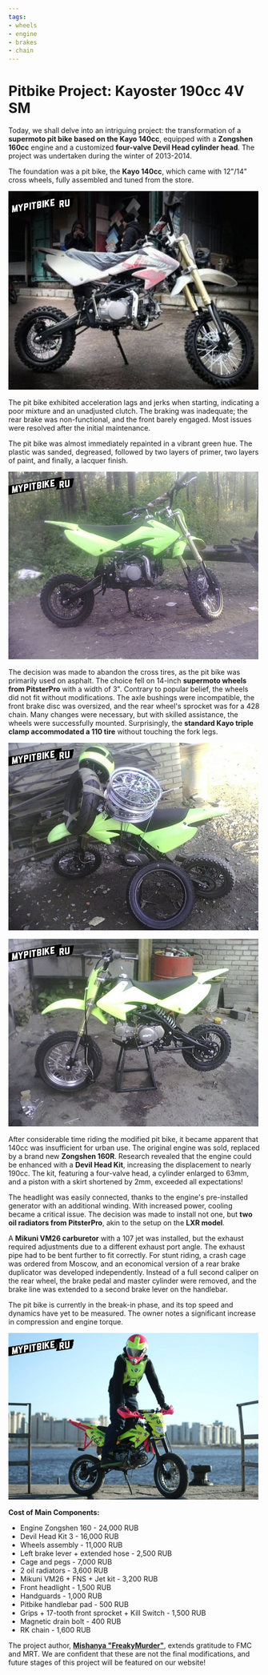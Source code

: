 ```yaml
---
tags:
- wheels
- engine
- brakes
- chain
---
```


# Pitbike Project: Kayoster 190cc 4V SM

Today, we shall delve into an intriguing project: the transformation of a **supermoto pit bike based on the Kayo 140cc**, equipped with a **Zongshen 160cc** engine and a customized **four-valve Devil Head cylinder head**. The project was undertaken during the winter of 2013-2014.

The foundation was a pit bike, the **Kayo 140cc**, which came with 12"/14" cross wheels, fully assembled and tuned from the store.

![Stock Kayo 140cc pit bike](../../../static/img/cdbc29.jpg "Stock Kayo 140cc pit bike")

The pit bike exhibited acceleration lags and jerks when starting, indicating a poor mixture and an unadjusted clutch. The braking was inadequate; the rear brake was non-functional, and the front barely engaged. Most issues were resolved after the initial maintenance.

The pit bike was almost immediately repainted in a vibrant green hue. The plastic was sanded, degreased, followed by two layers of primer, two layers of paint, and finally, a lacquer finish.

![Painted Kayo 140cc pit bike](../../../static/img/0897f3.jpg "Painted Kayo 140cc pit bike")

The decision was made to abandon the cross tires, as the pit bike was primarily used on asphalt. The choice fell on 14-inch **supermoto wheels from PitsterPro** with a width of 3". Contrary to popular belief, the wheels did not fit without modifications. The axle bushings were incompatible, the front brake disc was oversized, and the rear wheel's sprocket was for a 428 chain. Many changes were necessary, but with skilled assistance, the wheels were successfully mounted. Surprisingly, the **standard Kayo triple clamp accommodated a 110 tire** without touching the fork legs.

![Installing 14-inch wheels on Kayo 140cc pit bike](../../../static/img/e0894b.jpg "Installing 14-inch wheels on Kayo 140cc pit bike")

![Fitting the front wheel on Kayo 140cc](../../../static/img/92ccc3.jpg "Fitting the front wheel on Kayo 140cc")

After considerable time riding the modified pit bike, it became apparent that 140cc was insufficient for urban use. The original engine was sold, replaced by a brand new **Zongshen 160R**. Research revealed that the engine could be enhanced with a **Devil Head Kit**, increasing the displacement to nearly 190cc. The kit, featuring a four-valve head, a cylinder enlarged to 63mm, and a piston with a skirt shortened by 2mm, exceeded all expectations!

The headlight was easily connected, thanks to the engine's pre-installed generator with an additional winding. With increased power, cooling became a critical issue. The decision was made to install not one, but **two oil radiators from PitsterPro**, akin to the setup on the **LXR model**.

A **Mikuni VM26 carburetor** with a 107 jet was installed, but the exhaust required adjustments due to a different exhaust port angle. The exhaust pipe had to be bent further to fit correctly. For stunt riding, a crash cage was ordered from Moscow, and an economical version of a rear brake duplicator was developed independently. Instead of a full second caliper on the rear wheel, the brake pedal and master cylinder were removed, and the brake line was extended to a second brake lever on the handlebar.

The pit bike is currently in the break-in phase, and its top speed and dynamics have yet to be measured. The owner notes a significant increase in compression and engine torque.

![Final version of the Kayo pit bike](../../../static/img/0a7e50.jpg "Final version of the Kayo pit bike")

**Cost of Main Components:**

- Engine Zongshen 160 - 24,000 RUB
- Devil Head Kit 3 - 16,000 RUB
- Wheels assembly - 11,000 RUB
- Left brake lever + extended hose - 2,500 RUB
- Cage and pegs - 7,000 RUB
- 2 oil radiators - 3,600 RUB
- Mikuni VM26 + FNS + Jet kit - 3,200 RUB
- Front headlight - 1,500 RUB
- Handguards - 1,000 RUB
- Pitbike handlebar pad - 500 RUB
- Grips + 17-tooth front sprocket + Kill Switch - 1,500 RUB
- Magnetic drain bolt - 400 RUB
- RK chain - 1,600 RUB

The project author, [**Mishanya "FreakyMurder"**](http://vk.com/FreakyMurder), extends gratitude to FMC and MRT. We are confident that these are not the final modifications, and future stages of this project will be featured on our website!
